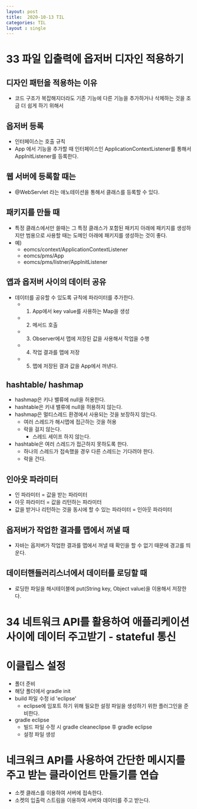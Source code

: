 ```yaml
---
layout: post
title:  2020-10-13 TIL
categories: TIL
layout : single
---
```


# 33 파일 입출력에 옵저버 디자인 적용하기

## 디자인 패턴을 적용하는 이유
- 코드 구조가 복잡해지더라도 기존 기능에 다른 기능을 추가하거나 삭제하는 것을 조금 더 쉽게 하기 위해서

## 옵저버 등록
- 인터페이스는 호출 규칙
- App 에서 기능을 추가할 때 인터페이스인 ApplicationContextListener를 통해서 AppInitListener를 등록한다.

## 웹 서버에 등록할 때는
- @WebServlet 라는 애노테이션을 통해서 클래스를 등록할 수 있다.

## 패키지를 만들 때
- 특정 클래스에서만 쓸때는 그 특정 클래스가 포함된 패키지 아래에 패키지를 생성하지만 범용으로 사용할 때는 도메인 아래에 패키지를 생성하는 것이 좋다.
- 예)
    - eomcs/context/ApplicationContextListener
    - eomcs/pms/App
    - eomcs/pms/listner/AppInitListener

## 앱과 옵저버 사이의 데이터 공유
- 데이터를 공유할 수 있도록 규칙에 파라미터를 추가한다.
    - 1) App에서 key value를 사용하는 Map을 생성
    - 2) 메서드 호출
    - 3) Observer에서 맵에 저장된 값을 사용해서 작업을 수행
    - 4) 작업 결과를 맵에 저장
    - 5) 맵에 저장된 결과 값을 App에서 꺼낸다.

## hashtable/ hashmap
- hashmap은 키나 밸류에 null을 허용한다.
- hashtable은 키내 밸류에 null을 허용하지 않는다.
- hashmap은 멀티스레드 환경에서 사용되는 것을 보장하지 않는다.
    - 여러 스레드가 해시맵에 접근하는 것을 허용
    - 락을 걸지 않는다.
        - 스레드 세이프 하지 않는다.
- hashtable은 여러 스레드가 접근하지 못하도록 한다.
    - 하나의 스레드가 접속했을 경우 다른 스레드는 기다려야 한다.
    - 락을 건다.

## 인아웃 파라미터
- 인 파라미터 = 값을 받는 파라미터
- 아웃 파라미터 = 값을 리턴하는 파라미터
- 값을 받거나 리턴하는 것을 동시에 할 수 있는 파라미터 = 인아웃 파라미터

## 옵저버가 작업한 결과를 맵에서 꺼낼 때
- 자바는 옵저버가 작업한 결과를 맵에서 꺼낼 때 확인을 할 수 없기 때문에 경고를 띄운다.

## 데이터핸들러리스너에서 데이터를 로딩할 때
- 로딩한 파일을 해시테이블에 put(String key, Object value)을 이용해서 저장한다.


# 34 네트워크 API를 활용하여 애플리케이션 사이에 데이터 주고받기 - stateful 통신

# 이클립스 설정
- 폴더 준비
- 해당 폴더에서 gradle init
- build 파일 수정 id 'eclipse'
    - eclipse에 임포트 하기 위해 필요한 설정 파일을 생성하기 위한 플러그인을 준비한다.
- gradle eclipse
    - 빌드 파일 수정 시 gradle cleaneclipse 후 gradle eclipse
    - 설정 파일 생성

# 네크워크 API를 사용하여 간단한 메시지를 주고 받는 클라이언트 만들기를 연습
- 소켓 클래스를 이용하여 서버에 접속한다.
- 소켓의 입출력 스트림을 이용하여 서버와 데이터를 주고 받는다.